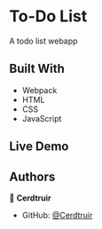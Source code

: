 # To-Do List

A todo list webapp 

## Built With

- Webpack
- HTML
- CSS
- JavaScript

## Live Demo


## Authors

👤 **Cerdtruir**

- GitHub: [@Cerdtruir](https://github.com/Cerdtruir)

